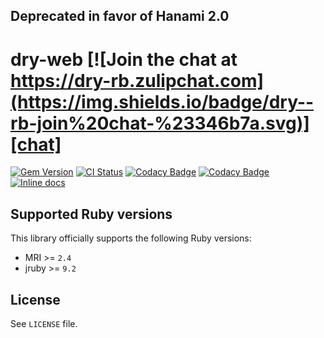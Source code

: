 ## Deprecated in favor of Hanami 2.0

[gem]: https://rubygems.org/gems/dry-web
[actions]: https://github.com/dry-rb/dry-web/actions
[codacy]: https://www.codacy.com/gh/dry-rb/dry-web
[chat]: https://dry-rb.zulipchat.com
[inchpages]: http://inch-ci.org/github/dry-rb/dry-web

# dry-web [![Join the chat at https://dry-rb.zulipchat.com](https://img.shields.io/badge/dry--rb-join%20chat-%23346b7a.svg)][chat]

[![Gem Version](https://badge.fury.io/rb/dry-web.svg)][gem]
[![CI Status](https://github.com/dry-rb/dry-web/workflows/ci/badge.svg)][actions]
[![Codacy Badge](https://api.codacy.com/project/badge/Grade/be704195dea94c9185259c7a89fdecba)][codacy]
[![Codacy Badge](https://api.codacy.com/project/badge/Coverage/be704195dea94c9185259c7a89fdecba)][codacy]
[![Inline docs](http://inch-ci.org/github/dry-rb/dry-web.svg?branch=master)][inchpages]

## Supported Ruby versions

This library officially supports the following Ruby versions:

* MRI >= `2.4`
* jruby >= `9.2`

## License

See `LICENSE` file.
